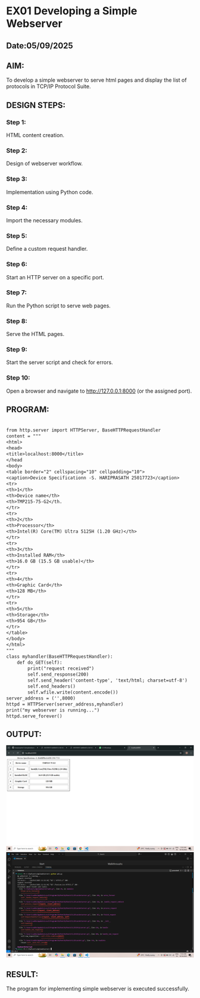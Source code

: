 # EX01 Developing a Simple Webserver
## Date:05/09/2025

## AIM:
To develop a simple webserver to serve html pages and display the list of protocols in TCP/IP Protocol Suite.

## DESIGN STEPS:
### Step 1: 
HTML content creation.

### Step 2:
Design of webserver workflow.

### Step 3:
Implementation using Python code.

### Step 4:
Import the necessary modules.

### Step 5:
Define a custom request handler.

### Step 6:
Start an HTTP server on a specific port.

### Step 7:
Run the Python script to serve web pages.

### Step 8:
Serve the HTML pages.

### Step 9:
Start the server script and check for errors.

### Step 10:
Open a browser and navigate to http://127.0.0.1:8000 (or the assigned port).

## PROGRAM:
```

from http.server import HTTPServer, BaseHTTPRequestHandler
content = """
<html>
<head>
<title>localhost:8000</title>
</head
<body>
<table border="2" cellspacing="10" cellpadding="10">
<caption>Device Specificationn -S. HARIPRASATH 25017723</caption>
<tr>
<th>1</th>
<th>Device name</th>
<th>TMP215-75-G2</th.
</tr>
<tr>
<th>2</th>
<th>Processor</th>
<th>Intel(R) Core(TM) Ultra 5125H (1.20 GHz)</th>
</tr>
<tr>
<th>3</th>
<th>Installed RAM</th>
<th>16.0 GB (15.5 GB usable)</th>
</tr>
<tr>
<th>4</th>
<th>Graphic Card</th>
<th>128 MB</th>
</tr>
<tr>
<th>5</th>
<th>Storage</th>
<th>954 GB</th>
</tr>
</table>
</body>
</html>   
"""
class myhandler(BaseHTTPRequestHandler):
    def do_GET(self):
        print("request received")
        self.send_response(200)
        self.send_header('content-type', 'text/html; charset=utf-8')
        self.end_headers()
        self.wfile.write(content.encode())
server_address = ('',8000)
httpd = HTTPServer(server_address,myhandler)
print("my webserver is running...")
httpd.serve_forever()

```

## OUTPUT:
![alt text](<Screenshot (21).png>)
![alt text](<Screenshot (22).png>)



## RESULT:
The program for implementing simple webserver is executed successfully.

